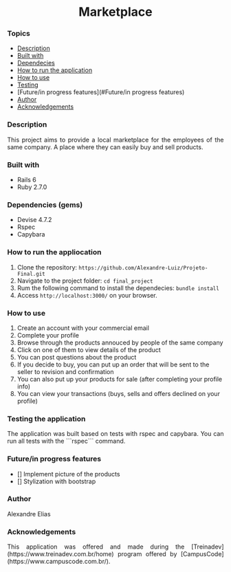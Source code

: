 <h1 align="center"> Marketplace </h1>

### Topics
- [Description](#description)
- [Built with](#built-with)
- [Dependecies](#dependecies)
- [How to run the application](#how-to-run-the-application)
- [How to use](#how-to-use)
- [Testing](#testing)
- [Future/in progress features](#Future/in progress features)
- [Author](#author)
- [Acknowledgements](#Acknowledgements)

### Description

<p align="justify"> This project aims to provide a local marketplace for the employees of the same company. A place where they can easily buy and sell products. </p>

### Built with

- Rails 6
- Ruby 2.7.0

### Dependencies (gems)

- Devise 4.7.2
- Rspec
- Capybara

### How to run the appliocation

1. Clone the repository: ```https://github.com/Alexandre-Luiz/Projeto-Final.git```
2. Navigate to the project folder: ```cd final_project```
3. Rum the following command to install the dependecies:  ```bundle install```
4. Access ```http://localhost:3000/``` on your browser.

### How to use

1. Create an account with your commercial email
2. Complete your profile
3. Browse through the products annouced by people of the same company
5. Click on one of them to view details of the product
6. You can post questions about the product
7. If you decide to buy, you can put up an order that will be sent to the seller to revision and confirmation
8. You can also put up your products for sale (after completing your profile info)
9. You can view your transactions (buys, sells and offers declined on your profile)

### Testing the application

<p align="justify"> The application was built based on tests with rspec and capybara. You can run all tests with the ```rspec``` command. </p>

### Future/in progress features

- [] Implement picture of the products
- [] Stylization with bootstrap

### Author

<p align="justify"> Alexandre Elias </p>

### Acknowledgements

<p align="justify"> This application was offered and made during the [Treinadev](https://www.treinadev.com.br/home) program offered by [CampusCode](https://www.campuscode.com.br/). </p>
